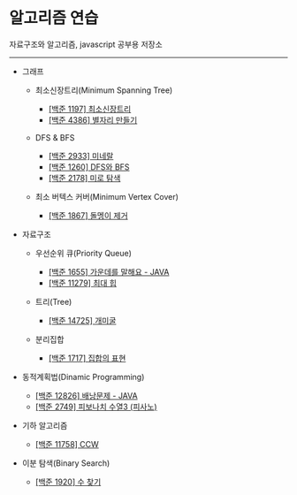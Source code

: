 # 알고리즘 연습

자료구조와 알고리즘, javascript 공부용 저장소

---

- 그래프

  - 최소신장트리(Minimum Spanning Tree)

    - [[백준 1197] 최소신장트리](./1197_minimum_spanning_tree/)
    - [[백준 4386] 별자리 만들기](./4386_constellation/)

  - DFS & BFS

    - [[백준 2933] 미네랄](./2933_mineral)
    - [[백준 1260] DFS와 BFS](./1260_DFS_and_BFS)
    - [[백준 2178] 미로 탐색](./2178_maze)

  - 최소 버텍스 커버(Minimum Vertex Cover)
    - [[백준 1867] 돌멩이 제거](./1867_rock_removal)

- 자료구조

  - 우선순위 큐(Priority Queue)

    - [[백준 1655] 가운데를 말해요 - JAVA](./1655_speak_center)
    - [[백준 11279] 최대 힙](./11279_max_heap)

  - 트리(Tree)

    - [[백준 14725] 개미굴](./14725_ant_nest)

  - 분리집합
    - [[백준 1717] 집합의 표현](./1717_set)

- 동적계획법(Dinamic Programming)

  - [[백준 12826] 배낭문제 - JAVA](./12826_knapsack)
  - [[백준 2749] 피보나치 수열3 (피사노)](./2749_fibo3)

- 기하 알고리즘

  - [[백준 11758] CCW](./11758_CCW)

- 이분 탐색(Binary Search)
  - [[백준 1920] 수 찾기](./1920_finding_number)
